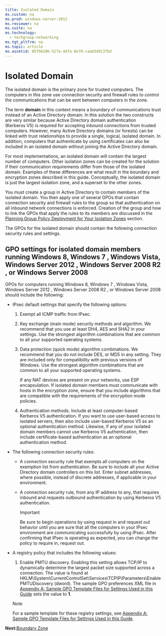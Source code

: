 ```yaml
---
title: Isolated Domain
ms.custom: na
ms.prod: windows-server-2012
ms.reviewer: na
ms.suite: na
ms.technology: 
  - techgroup-networking
ms.tgt_pltfrm: na
ms.topic: article
ms.assetid: 05fb610b-527a-44fa-8e70-caa8349137bd
---
```

# Isolated Domain
The isolated domain is the primary zone for trusted computers. The computers in this zone use connection security and firewall rules to control the communications that can be sent between computers in the zone.

The term **domain** in this context means a boundary of communications trust instead of an Active Directory domain. In this solution the two constructs are very similar because Active Directory domain authentication \(Kerberos V5\) is required for accepting inbound connections from trusted computers. However, many Active Directory domains \(or forests\) can be linked with trust relationships to provide a single, logical, isolated domain. In addition, computers that authenticate by using certificates can also be included in an isolated domain without joining the Active Directory domain.

For most implementations, an isolated domain will contain the largest number of computers. Other isolation zones can be created for the solution if their communication requirements differ from those of the isolated domain. Examples of these differences are what result in the boundary and encryption zones described in this guide. Conceptually, the isolated domain is just the largest isolation zone, and a superset to the other zones.

You must create a group in Active Directory to contain members of the isolated domain. You then apply one of several GPOs that contain connection security and firewall rules to the group so that authentication on all inbound network connections is enforced. Creation of the group and how to link the GPOs that apply the rules to its members are discussed in the [Planning Group Policy Deployment for Your Isolation Zones](https://technet.microsoft.com/library/cc732752.aspx) section.

The GPOs for the isolated domain should contain the following connection security rules and settings.

## GPO settings for isolated domain members running Windows 8,  Windows 7 , Windows Vista,  Windows Server 2012 ,  Windows Server 2008 R2 , or  Windows Server 2008 
GPOs for computers running Windows 8,  Windows 7 , Windows Vista,  Windows Server 2012 ,  Windows Server 2008 R2 , or  Windows Server 2008  should include the following:

-   IPsec default settings that specify the following options:

    1.  Exempt all ICMP traffic from IPsec.

    2.  Key exchange \(main mode\) security methods and algorithm. We recommend that you use at least DH4, AES and SHA2 in your settings. Use the strongest algorithm combinations that are common to all your supported operating systems.

    3.  Data protection \(quick mode\) algorithm combinations. We recommend that you do not include DES, or MD5 in any setting. They are included only for compatibility with previous versions of Windows. Use the strongest algorithm combinations that are common to all your supported operating systems.

        If any NAT devices are present on your networks, use ESP encapsulation. If isolated domain members must communicate with hosts in the encryption zone, ensure that you include algorithms that are compatible with the requirements of the encryption mode policies.

    4.  Authentication methods. Include at least computer\-based Kerberos V5 authentication. If you want to use user\-based access to isolated servers, then also include user\-based Kerberos V5 as an optional authentication method. Likewise, if any of your isolated domain members cannot use Kerberos V5 authentication, then include certificate\-based authentication as an optional authentication method.

-   The following connection security rules:

    -   A connection security rule that exempts all computers on the exemption list from authentication. Be sure to include all your Active Directory domain controllers on this list. Enter subnet addresses, where possible, instead of discrete addresses, if applicable in your environment.

    -   A connection security rule, from any IP address to any, that requires inbound and requests outbound authentication by using Kerberos V5 authentication.

        > [!IMPORTANT]
        > Be sure to begin operations by using request in and request out behavior until you are sure that all the computers in your IPsec environment are communicating successfully by using IPsec. After confirming that IPsec is operating as expected, you can change the policy to require in, request out.

-   A registry policy that includes the following values:

    1.  Enable PMTU discovery. Enabling this setting allows TCP\/IP to dynamically determine the largest packet size supported across a connection. The value is found at HKLM\\System\\CurrentControlSet\\Services\\TCPIP\\Parameters\\EnablePMTUDiscovery \(dword\). The sample GPO preferences XML file in [Appendix A: Sample GPO Template Files for Settings Used in this Guide](../Appendix-A--Sample-GPO-Template-Files-for-Settings-Used-in-this-Guide.md) sets the value to **1**.

    > [!NOTE]
    > For a sample template for these registry settings, see [Appendix A: Sample GPO Template Files for Settings Used in this Guide](../Appendix-A--Sample-GPO-Template-Files-for-Settings-Used-in-this-Guide.md).

**Next:**[Boundary Zone](Boundary-Zone.md)


